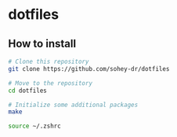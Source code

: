 # dotfiles

## How to install

```zsh
# Clone this repository
git clone https://github.com/sohey-dr/dotfiles

# Move to the repository
cd dotfiles

# Initialize some additional packages
make

source ~/.zshrc
```
